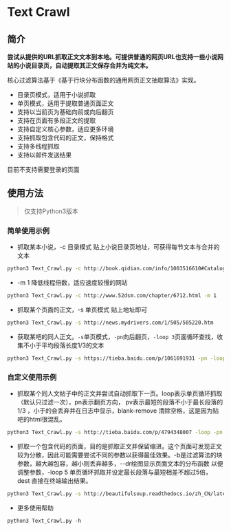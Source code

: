 # Text Crawl

## 简介

**尝试从提供的URL抓取正文文本到本地。可提供普通的网页URL也支持一些小说网站的小说目录页，自动提取其正文保存合并为纯文本。**

核心过滤算法基于《基于行块分布函数的通用网页正文抽取算法》实现。
* 目录页模式，适用于小说抓取
* 单页模式，适用于提取普通页面正文
* 支持以当前页为基础向前或向后翻页
* 支持在页面有多段正文的提取
* 支持自定义核心参数，适应更多环境
* 支持抓取包含代码的正文，保持格式
* 支持多线程抓取
* 支持以邮件发送结果

目前不支持需要登录的页面


## 使用方法

> 仅支持Python3版本

### 简单使用示例

* 抓取某本小说，-c 目录模式 贴上小说目录页地址，可获得每节文本与合并的文本
```sh
python3 Text_Crawl.py -c http://book.qidian.com/info/1003516610#Catalog
```

* -m 1 降低线程倍数，适应速度较慢的网站
```sh
python3 Text_Crawl.py -c http://www.52dsm.com/chapter/6712.html -m 1
```
* 抓取某个页面的正文，-s 单页模式 贴上地址即可
```sh
python3 Text_Crawl.py -s http://news.mydrivers.com/1/505/505220.htm
```

* 获取某吧的同人正文。`-s`单页模式，`-pn`向后翻页，`-loop 3`页面循环查找，收集不小于平均段落长度1/3的文本
```sh
python3 Text_Crawl.py -s https://tieba.baidu.com/p/1061691931 -pn -loop 3
```


### 自定义使用示例


* 抓取某个同人文帖子中的正文并尝试自动抓取下一页。loop表示单页循环抓取（默认只过滤一次），pn表示翻页方向， pv表示最短的段落不小于最长段落的1/3 ，小于的会丢弃并在日志中显示，blank-remove 清除空格，这是因为贴吧的html很混乱。


```sh
python3 Text_Crawl.py -s http://tieba.baidu.com/p/4794348007 -loop -pn down -pv 3 --blank-remove
```


* 抓取一个包含代码的页面，目的是抓取正文并保留缩进。这个页面可发现正文较为分散，因此可能需要尝试不同的参数以获得最佳效果。-b是过滤算法的块参数，越大越包容，越小则丢弃越多，--dr绘图显示页面文本的分布函数 以便调整参数，-loop 5 单页循环抓取并设定最长段落与最短相差不超过5倍，dest 直接在终端输出结果。
```sh
python3 Text_Crawl.py -s http://beautifulsoup.readthedocs.io/zh_CN/latest/ -b 10 --dr -loop 5 -dest terminal
```

* 更多使用帮助
```
python3 Text_Crawl.py -h
```
